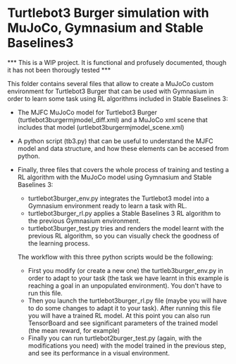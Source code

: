 # Turtlebot3 Burger simulation with MuJoCo, Gymnasium and Stable Baselines3

*** This is a WIP project. It is functional and profusely documented, though it has not been thorougly tested ***

This folder contains several files that allow to create a MuJoCo custom environment for Turtlebot3 Burger that can be used with Gymnasium in order to learn some task using RL algorithms included in Stable Baselines 3:

- The MJFC MuJoCo model for Turtlebot3 Burger (turtlebot3burgermjmodel_diff.xml) and a MuJoCo xml scene that includes that model (urtlebot3burgermjmodel_scene.xml)
- A python script (tb3.py) that can be useful to understand the MJFC model and data structure, and how these elements can be accesed from python.
- Finally, three files that covers the whole process of training and testing a RL algorithm with the MuJoCo model using Gymnasium and Stable Baselines 3:
    - turtlebot3burger_env.py integrates the Turtlebot3 model into a Gymnasium environment ready to learn a task with RL.
    - turtlebot3burger_rl.py applies a Stable Baselines 3 RL algorithm to the previous Gymnasium environment.
    - turtlebot3burger_test.py tries and renders the model learnt with the previous RL algorithm, so you can visually check the goodness of the learning process.

    The workflow with this three python scripts would be the following:
    - First you modify (or create a new one) the turtleb3burger_env.py in order to adapt to your task (the task we have learnt in this example is reaching a goal in an unpopulated environment). You don't have to run this file.
    - Then you launch the turtlebot3burger_rl.py file (maybe you will have to do some changes to adapt it to your task). After running this file you will have a trained RL model. At this point you can also run TensorBoard and see significant parameters of the trained model (the mean reward, for example)
    - Finally you can run turtlebot2burger_test.py (again, with the modifications you need) with the model trained in the previous step, and see its performance in a visual environment.
